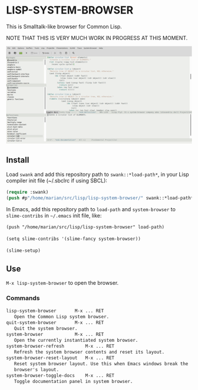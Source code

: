 # LISP-SYSTEM-BROWSER

This is Smalltalk-like browser for Common Lisp.

NOTE THAT THIS IS VERY MUCH WORK IN PROGRESS AT THIS MOMENT.

![lisp-system-browser](lisp-system-browser.png "lisp-system-browser screenshot")

## Install

Load `swank` and add this repository path to `swank::*load-path*`, in your Lisp compiler init file (~/.sbclrc if using SBCL):

```lisp
(require :swank)
(push #p"/home/marian/src/lisp/lisp-system-browser/" swank::*load-path*)
```

In Emacs, add this repository path to `load-path` and `system-browser` to `slime-contribs` in `~/.emacs` init file, like:

```
(push "/home/marian/src/lisp/lisp-system-browser" load-path)

(setq slime-contribs '(slime-fancy system-browser))

(slime-setup)
```

## Use

`M-x lisp-system-browser` to open the browser.

### Commands

```
lisp-system-browser	      M-x ... RET
   Open the Common Lisp system browser.
quit-system-browser	      M-x ... RET
   Quit the system browser.
system-browser		      M-x ... RET
   Open the currently instantiated system browser.
system-browser-refresh	      M-x ... RET
   Refresh the system browser contents and reset its layout.
system-browser-reset-layout   M-x ... RET
   Reset system browser layout. Use this when Emacs windows break the
   browser's layout.
system-browser-toggle-docs    M-x ... RET
   Toggle documentation panel in system browser.
```

